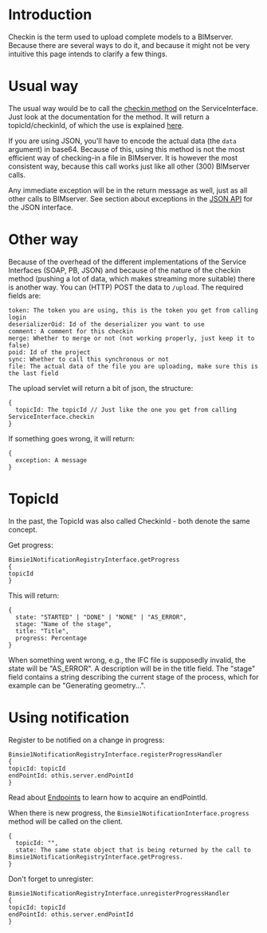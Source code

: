 # Introduction

Checkin is the term used to upload complete models to a BIMserver. Because there are several ways to do it, and because it might not be very intuitive this page intends to clarify a few things.

# Usual way

The usual way would be to call the [checkin method](https://github.com/opensourceBIM/BIMserver/blob/master/PluginBase/src/org/bimserver/shared/interfaces/ServiceInterface.java#L534-L553) on the ServiceInterface. Just look at the documentation for the method. It will return a topicId/checkinId, of which the use is explained [here](#TopicId).

If you are using JSON, you'll have to encode the actual data (the ``data`` argument) in base64. Because of this, using this method is not the most efficient way of checking-in a file in BIMserver. It is however the most consistent way, because this call works just like all other (300) BIMserver calls.

Any immediate exception will be in the return message as well, just as all other calls to BIMserver. See section about exceptions in the [JSON API](https://github.com/opensourceBIM/BIMserver/wiki/JSON-API#exception) for the JSON interface.

# Other way

Because of the overhead of the different implementations of the Service Interfaces (SOAP, PB, JSON) and because of the nature of the checkin method (pushing a lot of data, which makes streaming more suitable) there is another way. You can (HTTP) POST the data to ```/upload```. The required fields are:
```
token: The token you are using, this is the token you get from calling login
deserializerOid: Id of the deserializer you want to use
comment: A comment for this checkin
merge: Whether to merge or not (not working properly, just keep it to false)
poid: Id of the project
sync: Whether to call this synchronous or not
file: The actual data of the file you are uploading, make sure this is the last field
```

The upload servlet will return a bit of json, the structure:
```
{
  topicId: The topicId // Just like the one you get from calling ServiceInterface.checkin
}
```

If something goes wrong, it will return:
```
{
  exception: A message
}
```

# TopicId

In the past, the TopicId was also called CheckinId - both denote the same concept.

Get progress:
```
Bimsie1NotificationRegistryInterface.getProgress
{
topicId
}
```

This will return:
```
{
  state: "STARTED" | "DONE" | "NONE" | "AS_ERROR",
  stage: "Name of the stage",
  title: "Title",
  progress: Percentage
}
```

When something went wrong, e.g., the IFC file is supposedly invalid, the state will be "AS_ERROR". A description will be in the title field. The "stage" field contains a string describing the current stage of the process, which for example can be "Generating geometry...".

# Using notification
Register to be notified on a change in progress:
```
Bimsie1NotificationRegistryInterface.registerProgressHandler
{
topicId: topicId
endPointId: othis.server.endPointId
}
```

Read about [Endpoints](https://github.com/opensourceBIM/BIMserver/wiki/Endpoints) to learn how to acquire an endPointId.

When there is new progress, the ``Bimsie1NotificationInterface.progress`` method will be called on the client.
```
{
  topicId: "",
  state: The same state object that is being returned by the call to Bimsie1NotificationRegistryInterface.getProgress.
}
```

Don't forget to unregister:
```
Bimsie1NotificationRegistryInterface.unregisterProgressHandler
{
topicId: topicId
endPointId: othis.server.endPointId
}
```
